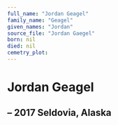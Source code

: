 ```yaml
---
full_name: "Jordan Geagel"
family_name: "Geagel"
given_names: "Jordan"
source_file: "Jordan Gaegel"
born: nil
died: nil
cemetry_plot: 
---
```

# Jordan Geagel

## – 2017 Seldovia, Alaska

